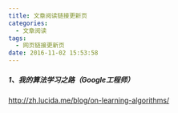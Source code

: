 ```yaml
---
title: 文章阅读链接更新页
categories:
  - 文章阅读
tags:
  - 网页链接更新页
date: 2016-11-02 15:53:58
---
```


##### 1、我的算法学习之路（Google工程师）
http://zh.lucida.me/blog/on-learning-algorithms/